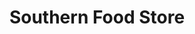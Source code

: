 ---
title: "Southern Food Store"
url: /suffolk/southern-food-store-north-main-street/
shop: convenience
---